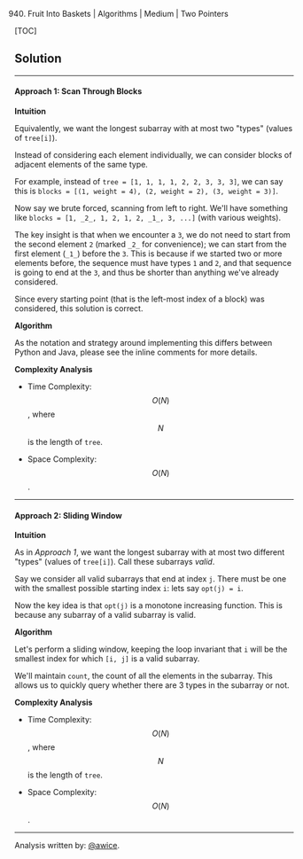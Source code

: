 940. Fruit Into Baskets | Algorithms | Medium | Two Pointers

[TOC]

## Solution
---
#### Approach 1: Scan Through Blocks

**Intuition**

Equivalently, we want the longest subarray with at most two "types" (values of `tree[i]`).

Instead of considering each element individually, we can consider blocks of adjacent elements of the same type.

For example, instead of `tree = [1, 1, 1, 1, 2, 2, 3, 3, 3]`, we can say this is `blocks = [(1, weight = 4), (2, weight = 2), (3, weight = 3)]`.

Now say we brute forced, scanning from left to right.  We'll have something like `blocks = [1, _2_, 1, 2, 1, 2, _1_, 3, ...]` (with various weights).

The key insight is that when we encounter a `3`, we do not need to start from the second element `2` (marked `_2_` for convenience); we can start from the first element (`_1_`) before the `3`.  This is because if we started two or more elements before, the sequence must have types `1` and `2`, and that sequence is going to end at the `3`, and thus be shorter than anything we've already considered.

Since every starting point (that is the left-most index of a block) was considered, this solution is correct.

**Algorithm**

As the notation and strategy around implementing this differs between Python and Java, please see the inline comments for more details.



**Complexity Analysis**

* Time Complexity:  $$O(N)$$, where $$N$$ is the length of `tree`.

* Space Complexity:  $$O(N)$$.




---
#### Approach 2: Sliding Window

**Intuition**

As in *Approach 1*, we want the longest subarray with at most two different "types" (values of `tree[i]`).  Call these subarrays *valid*.

Say we consider all valid subarrays that end at index `j`.  There must be one with the smallest possible starting index `i`: lets say `opt(j) = i`.

Now the key idea is that `opt(j)` is a monotone increasing function.  This is because any subarray of a valid subarray is valid.

**Algorithm**

Let's perform a sliding window, keeping the loop invariant that `i` will be the smallest index for which `[i, j]` is a valid subarray.

We'll maintain `count`, the count of all the elements in the subarray.  This allows us to quickly query whether there are 3 types in the subarray or not.



**Complexity Analysis**

* Time Complexity:  $$O(N)$$, where $$N$$ is the length of `tree`.

* Space Complexity:  $$O(N)$$.




---

Analysis written by: [@awice](https://leetcode.com/awice).
